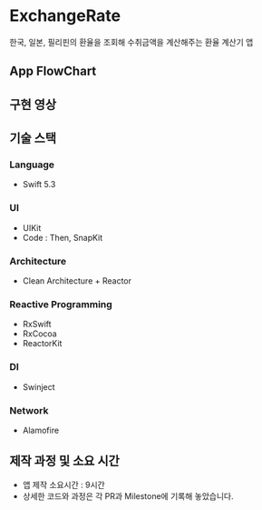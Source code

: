 # ExchangeRate
한국, 일본, 필리핀의 환율을 조회해 수취금액을 계산해주는 환율 계산기 앱

## App FlowChart

## 구현 영상

## 기술 스택
### Language
* Swift 5.3

### UI
* UIKit
* Code : Then, SnapKit

### Architecture
* Clean Architecture + Reactor

### Reactive Programming
* RxSwift
* RxCocoa
* ReactorKit

### DI
* Swinject

### Network
* Alamofire

## 제작 과정 및 소요 시간
* 앱 제작 소요시간 : 9시간
* 상세한 코드와 과정은 각 PR과 Milestone에 기록해 놓았습니다.


